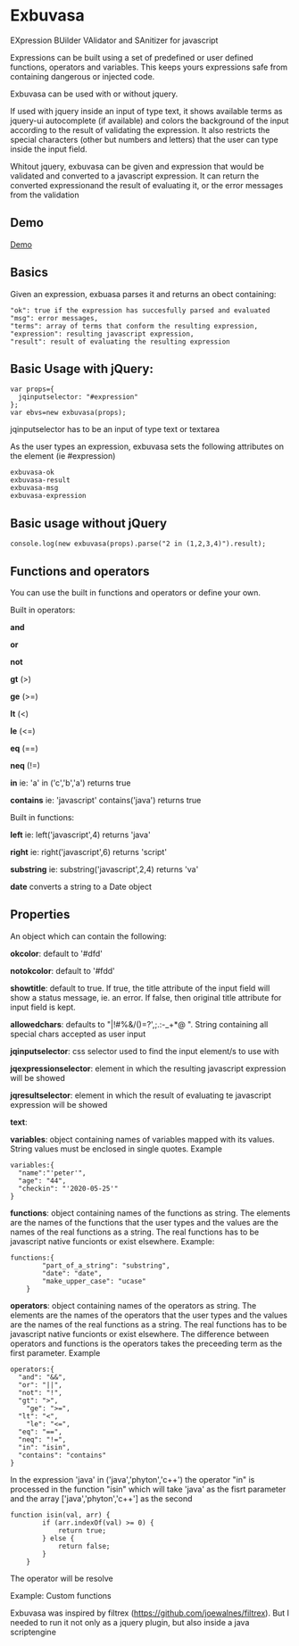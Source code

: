 # Exbuvasa
EXpression BUilder VAlidator and SAnitizer for javascript

Expressions can be built using a set of predefined or user defined functions, operators and variables. This keeps yours expressions safe from containing dangerous or injected code. 

Exbuvasa can be used with or without jquery.

If used with jquery inside an input of type text, it shows available terms as jquery-ui autocomplete (if available) and colors the background of the input according to the result of validating the expression. It also restricts the special characters (other but numbers and letters) that the user can type inside the input field.

Whitout jquery, exbuvasa can be given and expression that would be validated and converted to a javascript expression. It can return the converted expressionand the result of evaluating it, or the error messages from the validation

## Demo 
[Demo](https://ngeltman.github.io/exbuvasa/demo.html)

## Basics
Given an expression, exbuasa parses it and returns an obect containing:
~~~
"ok": true if the expression has succesfully parsed and evaluated
"msg": error messages,
"terms": array of terms that conform the resulting expression,
"expression": resulting javascript expression,
"result": result of evaluating the resulting expression
~~~

## Basic Usage with jQuery:
~~~
var props={
  jqinputselector: "#expression"
};
var ebvs=new exbuvasa(props);
~~~
jqinputselector has to be an input of type text or textarea

As the user types an expression, exbuvasa sets the following attributes on the element (ie #expression)
~~~
exbuvasa-ok
exbuvasa-result
exbuvasa-msg
exbuvasa-expression
~~~

## Basic usage without jQuery
~~~
console.log(new exbuvasa(props).parse("2 in (1,2,3,4)").result);
~~~

## Functions and operators

You can use the built in functions and operators or define your own.

Built in operators:

**and**

**or**

**not**

**gt** (>)

**ge** (>=)

**lt** (<)

**le** (<=)

**eq** (==)

**neq** (!=)

**in**  ie: 'a' in ('c','b','a') returns true

**contains** ie: 'javascript' contains('java') returns true


Built in functions:


**left** ie: left('javascript',4) returns 'java'

**right** ie: right('javascript',6) returns 'script'

**substring** ie: substring('javascript',2,4) returns 'va'

**date** converts a string to a Date object


## Properties

An object which can contain the following:

**okcolor**: default to '#dfd'

**notokcolor**: default to '#fdd'

**showtitle**: default to true. If true, the title attribute of the input field will show a status message, ie. an error. If false, then original title attribute for input field is kept.

**allowedchars**: defaults to "|!#%&/()=?',;.:-_+*@ ". String containing all special chars accepted as user input

**jqinputselector**: css selector used to find the input element/s to use with 

**jqexpressionselector**: element in which the resulting javascript expression will be showed

**jqresultselector**: element in which the result of evaluating te javascript expression will be showed

**text**:

**variables**: object containing names of variables mapped with its values. String values must be enclosed in single quotes. Example

~~~
variables:{
  "name":"'peter'",
  "age": "44",
  "checkin": "'2020-05-25'"
}
~~~


**functions**: object containing names of the functions as string. The elements are the names of the functions that the user types and the values are the names of the real functions as a string. The real functions has to be javascript native funcionts or exist elsewhere. Example:

~~~
functions:{
        "part_of_a_string": "substring",
        "date": "date",
        "make_upper_case": "ucase"
    }
~~~

**operators**: object containing names of the operators as string. The elements are the names of the operators that the user types and the values are the names of the real functions as a string. The real functions has to be javascript native funcionts or exist elsewhere. The difference between operators and functions is the operators takes the preceeding term as the first parameter. Example 

~~~
operators:{
  "and": "&&",
  "or": "||",
  "not": "!",
  "gt": ">",
	"ge": ">=",
  "lt": "<",
	"le": "<=",
  "eq": "==",
  "neq": "!=",
  "in": "isin",
  "contains": "contains"
}
~~~

In the expression 'java' in ('java','phyton','c++')  the operator "in" is processed in the function "isin" which will take 'java' as the fisrt parameter and the array ['java','phyton','c++'] as the second

~~~
function isin(val, arr) {
        if (arr.indexOf(val) >= 0) {
            return true;
        } else {
            return false;
        }
    }
~~~



The operator will be resolve

Example:
Custom functions



Exbuvasa was inspired by filtrex (https://github.com/joewalnes/filtrex). But I needed to run it not only as a jquery plugin, but also inside a java scriptengine
